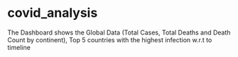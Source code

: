 # covid_analysis
The Dashboard shows the Global Data (Total Cases, Total Deaths and Death Count by continent), Top 5 countries with the highest infection w.r.t to timeline
